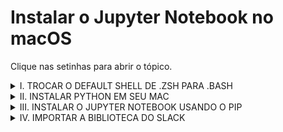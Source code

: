 # Instalar o Jupyter Notebook no macOS
Clique nas setinhas para abrir o tópico.
<details><summary>I. TROCAR O DEFAULT SHELL DE .ZSH PARA .BASH</summary>


Hoje, o Mac usa o default shell como ``.zsh``. Eu, particularmente, prefiro o shell ``.bash`` por suportar várias funcionalidades. O primeiro passo seria trocar o shell de ``.zsh`` para ``.bash``.

Vamos ao primeiro passo. 

1. Abra o seu terminal pelo ``command+espaço``;
2. Para você ver que existem vários shells, digite ``cat /etc/shells``;
3. Você estará visualizando os shells existentes. Mas como precisamos setar o shell para ``.bash``, vamos ao próximo passo;
4. Digitar o comando ``chsh -s /bin/bash`` , *dica: ``chsh - s`` significa ``change shell``;
5. Informe a senha do seu Mac e dê enter (é normal não aparecer a senha visivelmente);
6. Pronto!
</p>
</details>

<details><summary>II. INSTALAR PYTHON EM SEU MAC</summary>

Normalmente o seu Mac vem com python instalado de forma nativa. Vamos verificar? Tem que ser a última versão de Python que é o 3.x.

1. No terminal (command+espaço), digite ``which python3``;
2. O terminal deve retornar a mensagem ``/usr/bin/python3``, o que significa que já está instalado!
</p>
</details>

<details><summary>III. INSTALAR O JUPYTER NOTEBOOK USANDO O PIP</summary>

Em vez de usar o Visual Code Studio para codar, prefiro o Jupyter Notebook por ser mais intuitivo e funciona no formato web. 

Pip é um gerenciador de pacotes padrão usado para instalar e gerenciar pacotes de software escritos em Python. Normalmente vem de forma nativa no macOS e usaremos o pip para instalar o jupiter notebook.

Vamos a instalação:

1. No terminal, digite ``pip3 install jupyter``;
2. Vai estar instalando e provavelmente vai acusar que o atual diretório não é um PATH;
3. Vamos ver qual é a variável do seu ambiente (PATH) digitando ``echo $PATH``;
4. Provavelmente deve aparecer a mensagem ``usr/local/bin:/usr/bin:/bin:/usr/sbin:/sbin``;
5. Execute este comando para padronizar o PATH ``nano .bash_profile`` ;
6. Copie este comando ``export PATH=$PATH:~/Library/Python/3.9/bin`` e cole;
7. Aperte o Control+O no teclado para confirmar a mudança do path;
8. Aperte ENTER para finalizar a confirmação, Você verá a mensagem ``[Wrote NUMBER linhas]``;
9. Aperte o ``Control+X`` para sair do nano;
10. Saia do terminal e abra novamente o terminal;
11. Digite ``echo $PATH`` ;
12. Deve aparecer a mensagem ``/usr/local/bin:/usr/bin:/bin:/usr/sbin:/sbin:/usr/local/munki:/Users/nomedoseucomputador/Library/Python/3.9/bin`` ;
13. Pronto! Agora pode abrir o jupyter notebook digitando o seguinte comando ``jupyter notebook``;
14. Vai abrir uma nova janela web e enjoy it!
15. Para sair do jupyter, basta apertar ``Control+C`` e depois dê enter em ``y`` no terminal ou clicar em ``Logout`` na web;
16. Para fechar o terminal, aperte ``command+W``.
</p>
</details>

<details><summary>IV. IMPORTAR A BIBLIOTECA DO SLACK</summary>

Para você usar o bot do slack com Python, precisa usar a biblioteca do Slack. O Slack fornece uma API Python Slack rica para integração. Para importar via terminal, digite ``pip3 install slackclient``

Agora é só usar a criatividade no jupyter notebook e dar o ``run``!
</p>
</details>
